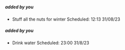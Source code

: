 

##### added by you
- Stuff all the nuts for winter Scheduled: 12:13 31/08/23

##### added by you
- Drink water Scheduled: 23:00 31/8/23
